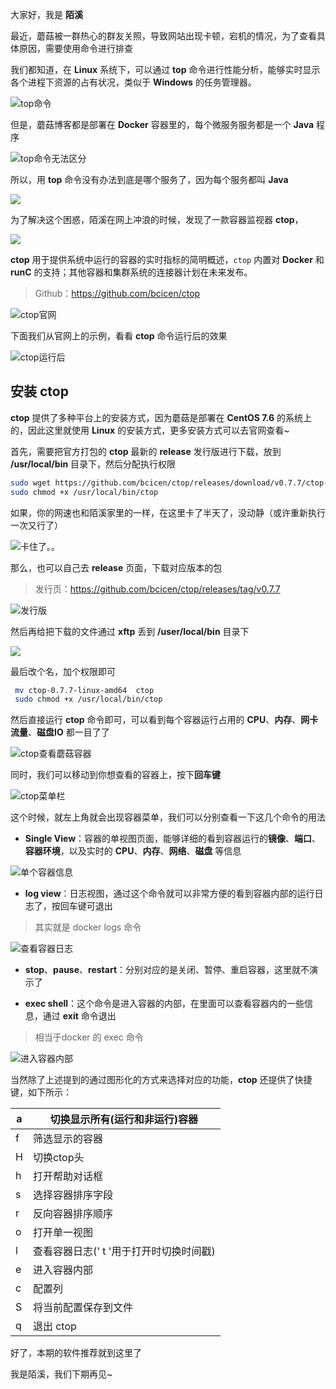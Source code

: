 大家好，我是 **陌溪**

最近，蘑菇被一群热心的群友关照，导致网站出现卡顿，宕机的情况，为了查看具体原因，需要使用命令进行排查

我们都知道，在 **Linux** 系统下，可以通过 **top** 命令进行性能分析，能够实时显示各个进程下资源的占有状况，类似于 **Windows** 的任务管理器。


![top命令](images/image-20220402083014632.png)

但是，蘑菇博客都是部署在 **Docker** 容器里的，每个微服务服务都是一个 **Java** 程序


![top命令无法区分](images/image-20220402083809786.png)

所以，用 **top** 命令没有办法到底是哪个服务了，因为每个服务都叫 **Java**


![](images/image-20220402083939546.png)

为了解决这个困惑，陌溪在网上冲浪的时候，发现了一款容器监视器 **ctop**，


![](images/11.jpg)

**ctop** 用于提供系统中运行的容器的实时指标的简明概述，`ctop` 内置对 **Docker** 和 **runC** 的支持；其他容器和集群系统的连接器计划在未来发布。

> Github：https://github.com/bcicen/ctop


![ctop官网](images/image-20220402085259830.png)

下面我们从官网上的示例，看看 **ctop** 命令运行后的效果


![ctop运行后](images/screencap.gif)

## 安装 ctop

**ctop** 提供了多种平台上的安装方式，因为蘑菇是部署在 **CentOS 7.6** 的系统上的，因此这里就使用 **Linux** 的安装方式，更多安装方式可以去官网查看~

首先，需要把官方打包的 **ctop** 最新的 **release** 发行版进行下载，放到 **/usr/local/bin** 目录下，然后分配执行权限

```bash
sudo wget https://github.com/bcicen/ctop/releases/download/v0.7.7/ctop-0.7.7-linux-amd64 -O /usr/local/bin/ctop
sudo chmod +x /usr/local/bin/ctop
```

如果，你的网速也和陌溪家里的一样，在这里卡了半天了，没动静（或许重新执行一次又行了）


![卡住了。。](images/image-20220402085927146.png)

那么，也可以自己去 **release** 页面，下载对应版本的包

> 发行页：https://github.com/bcicen/ctop/releases/tag/v0.7.7


![发行版](images/image-20220402090055403.png)

然后再给把下载的文件通过 **xftp** 丢到 **/user/local/bin** 目录下


![](images/image-20220402090425350.png)

最后改个名，加个权限即可

```BASH
 mv ctop-0.7.7-linux-amd64  ctop
 sudo chmod +x /usr/local/bin/ctop
```

然后直接运行 **ctop** 命令即可，可以看到每个容器运行占用的 **CPU**、**内存**、**网卡流量**、**磁盘IO** 都一目了了


![ctop查看蘑菇容器](images/image-20220402091106721.png)

同时，我们可以移动到你想查看的容器上，按下**回车键**


![ctop菜单栏](images/image-20220402092555632.png)

这个时候，就左上角就会出现容器菜单，我们可以分别查看一下这几个命令的用法

- **Single View**：容器的单视图页面，能够详细的看到容器运行的**镜像**、**端口**、**容器环境**，以及实时的 **CPU**、**内存**、**网络**、**磁盘** 等信息


![单个容器信息](images/image-20220402092819032.png)

- **log view**：日志视图，通过这个命令就可以非常方便的看到容器内部的运行日志了，按回车键可退出

> 其实就是 docker logs 命令


![查看容器日志](images/image-20220402093209596.png)

- **stop**、**pause**、**restart**：分别对应的是关闭、暂停、重启容器，这里就不演示了

- **exec shell**：这个命令是进入容器的内部，在里面可以查看容器内的一些信息，通过 **exit** 命令退出

> 相当于docker 的  exec 命令


![进入容器内部](images/image-20220402093534657.png)

当然除了上述提到的通过图形化的方式来选择对应的功能，**ctop** 还提供了快捷键，如下所示：

| a    | 切换显示所有(运行和非运行)容器          |
| ---- | --------------------------------------- |
| f    | 筛选显示的容器                          |
| H    | 切换ctop头                              |
| h    | 打开帮助对话框                          |
| s    | 选择容器排序字段                        |
| r    | 反向容器排序顺序                        |
| o    | 打开单一视图                            |
| l    | 查看容器日志(' t '用于打开时切换时间戳) |
| e    | 进入容器内部                            |
| c    | 配置列                                  |
| S    | 将当前配置保存到文件                    |
| q    | 退出 ctop                               |

好了，本期的软件推荐就到这里了

我是陌溪，我们下期再见~